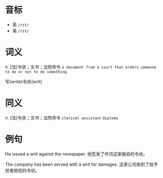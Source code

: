 # 音标

- 英 `/rɪt/`
- 美 `/rɪt/`

# 词义

n. [法]令状；文书；法院命令
`a document from a court that orders someone to do or not to do something`



写(write)令状(writ)

# 同义

n. [法]令状；文书；法院命令
`clerical assistant` `diploma`

# 例句

He issued a writ against the newspaper.
他签发了传讯这家报纸的令状。

The company has been served with a writ for damages.
这家公司收到了给予损害赔偿的令状。



